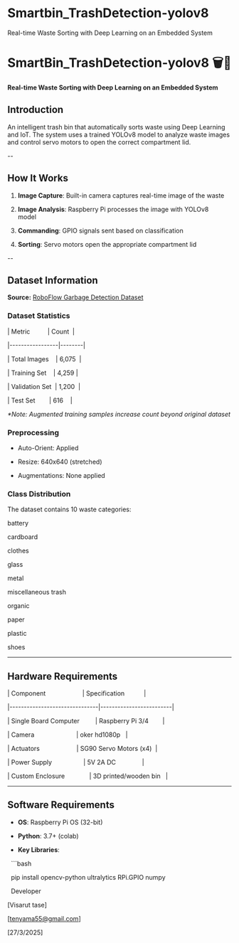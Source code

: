 # Smartbin_TrashDetection-yolov8
Real-time Waste Sorting with Deep Learning on an Embedded System
# SmartBin_TrashDetection-yolov8 🗑️🤖

**Real-time Waste Sorting with Deep Learning on an Embedded System**

## Introduction

An intelligent trash bin that automatically sorts waste using Deep Learning and IoT. The system uses a trained YOLOv8 model to analyze waste images and control servo motors to open the correct compartment lid.


--


## How It Works

1. **Image Capture**: Built-in camera captures real-time image of the waste  

2. **Image Analysis**: Raspberry Pi processes the image with YOLOv8 model  

3. **Commanding**: GPIO signals sent based on classification  

4. **Sorting**: Servo motors open the appropriate compartment lid  

--

## Dataset Information

**Source:** [RoboFlow Garbage Detection Dataset](https://universe.roboflow.com/garbage-detection-nalan/garbage-euqch)



### Dataset Statistics

| Metric          | Count  |

|-----------------|--------|

| Total Images    | 6,075  |

| Training Set    | 4,259 |

| Validation Set  | 1,200  |

| Test Set        | 616    |



*\*Note: Augmented training samples increase count beyond original dataset*



### Preprocessing

- Auto-Orient: Applied  

- Resize: 640x640 (stretched)  

- Augmentations: None applied  



### Class Distribution

The dataset contains 10 waste categories:

battery

cardboard

clothes

glass

metal

miscellaneous trash

organic

paper

plastic

shoes

---



## Hardware Requirements

| Component                     | Specification           |

|-------------------------------|-------------------------|

| Single Board Computer         | Raspberry Pi 3/4        |

| Camera                        | oker hd1080p   |

| Actuators                     | SG90 Servo Motors (x4)  |

| Power Supply                  | 5V 2A DC               |

| Custom Enclosure              | 3D printed/wooden bin   |



---



## Software Requirements

- **OS**: Raspberry Pi OS (32-bit)  

- **Python**: 3.7+ (colab)  

- **Key Libraries**:

  ```bash

  pip install opencv-python ultralytics RPi.GPIO numpy

  Developer

[Visarut tase]

[tenyama55@gmail.com]

[27/3/2025]
